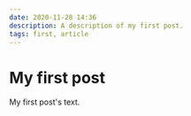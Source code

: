 ```yaml
---
date: 2020-11-28 14:36
description: A description of my first post.
tags: first, article
---
```

# My first post

My first post's text.